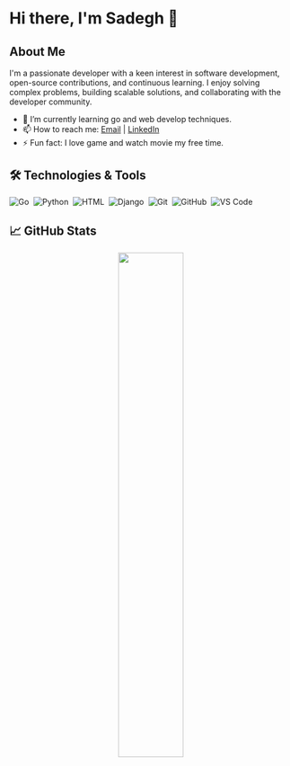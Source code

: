 # Hi there, I'm Sadegh 👋

## About Me

I'm a passionate developer with a keen interest in software development, open-source contributions, and continuous learning. I enjoy solving complex problems, building scalable solutions, and collaborating with the developer community.

- 🌱 I’m currently learning go and web develop techniques.
- 📫 How to reach me: [Email](sadeghkhoshbayancode@gmail.com) | [LinkedIn](https://www.linkedin.com/in/sadegh-khoshbayan/)
- ⚡ Fun fact: I love game and watch movie my free time.

## 🛠️ Technologies & Tools
![Go](https://img.shields.io/badge/-Go-05122A?style=flat&logo=go)&nbsp;
![Python](https://img.shields.io/badge/-Python-05122A?style=flat&logo=python)&nbsp;
![HTML](https://img.shields.io/badge/-HTML-05122A?style=flat&logo=html5)&nbsp;
![Django](https://img.shields.io/badge/-Django-05122A?style=flat&logo=django)&nbsp;
![Git](https://img.shields.io/badge/-Git-05122A?style=flat&logo=git)&nbsp;
![GitHub](https://img.shields.io/badge/-GitHub-05122A?style=flat&logo=github)&nbsp;
![VS Code](https://img.shields.io/badge/-VS%20Code-05122A?style=flat&logo=visual-studio-code&logoColor=007ACC)&nbsp;

## 📈 GitHub Stats

<p align="center">
  <img width="48%" src="https://github-readme-stats.vercel.app/api?username=Sadegh-kh&show_icons=true&theme=radical" />
</p>


